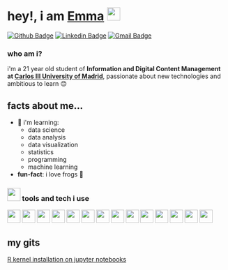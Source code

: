 <h1>hey!, i am <a href="https://github.com/emmaarenas">Emma</a> <img height="30px" src="https://media.tenor.com/e3GqicbfhMYAAAAi/get-greeting-get-greetings.gif"></h1>
</h1>

[![Github Badge](http://img.shields.io/badge/-Github-black?style=flat-square&logo=github&link=https://github.com/emmaarenas/)](https://github.com/emmaaarenas/) 
[![Linkedin Badge](https://img.shields.io/badge/-LinkedIn-blue?style=flat-square&logo=Linkedin&logoColor=white&link=https://www.linkedin.com/in/emma-arenas/)](https://www.linkedin.com/in/emma-arenas)
[![Gmail Badge](https://img.shields.io/badge/-Gmail-d14836?style=flat-square&logo=Gmail&logoColor=white&link=mailto:emmaarenasvillaverde@gmail.com)](mailto:emmaarenasvillaverde@gmail.com)

### who am i?
i'm a 21 year old student of **Information and Digital Content Management at [Carlos III University of Madrid](<https://www.uc3m.es/home>)**,  passionate about new technologies and ambitious to learn 😊 

## facts about me...
- 🎯 i'm learning:
  - data science
  - data analysis
  - data visualization
  - statistics
  - programming
  - machine learning  
- **fun-fact**: i love frogs 🐸

### <img src="https://media.tenor.com/jQNca-eFbb0AAAAi/peach-goma-pc-headset.gif" width="30"> tools and tech i use
<code><img height="30" src="https://cdn.iconscout.com/icon/free/png-256/free-python-3521655-2945099.png?f=webp"></code>
<code><img height="30" src="https://upload.wikimedia.org/wikipedia/commons/6/6a/JavaScript-logo.png"></code>
<code><img height="30" src="https://camo.githubusercontent.com/ea108c38dac63a32f2a6743353e58dafa034039b62af4eda8d0142041394c1ba/68747470733a2f2f75706c6f61642e77696b696d656469612e6f72672f77696b6970656469612f636f6d6d6f6e732f7468756d622f362f36312f48544d4c355f6c6f676f5f616e645f776f72646d61726b2e7376672f35313270782d48544d4c355f6c6f676f5f616e645f776f72646d61726b2e7376672e706e67"></code>
<code><img height="30" src="https://camo.githubusercontent.com/84b7e019b2fc008795edcd770727c58b1ebb6cdac5a14a190a4e85748a265316/68747470733a2f2f75706c6f61642e77696b696d656469612e6f72672f77696b6970656469612f636f6d6d6f6e732f7468756d622f642f64352f435353335f6c6f676f5f616e645f776f72646d61726b2e7376672f3132303070782d435353335f6c6f676f5f616e645f776f72646d61726b2e7376672e706e67"></code>
<code><img height="30" src="https://static-00.iconduck.com/assets.00/rstudio-icon-2048x2048-nt33yx0r.png"></code>
<code><img height="30" src="https://camo.githubusercontent.com/b13d496ed2e6563835a86b79df346337f871c4e738cbe1896897144e8977321d/68747470733a2f2f7777772e62696d696e642e65732f66696c65732f696d672f617a7572652f6d61696e2d71696d672d37616238376434393733376230623132666264633830366566666163323162332e706e67"></code>
<code><img height="30" src="https://store-images.s-microsoft.com/image/apps.3065.691feadc-e3fa-4b75-8036-7b61d3fa43d7.e0142845-e0c5-4ca3-9761-cac9a75c1be8.d18499e4-2c79-4783-b89f-4e199b20168b.png"></code>
<code><img height="30" src="https://upload.wikimedia.org/wikipedia/commons/thumb/3/38/Jupyter_logo.svg/883px-Jupyter_logo.svg.png"></code>
<code><img height="30" src="https://user-images.githubusercontent.com/674621/71187801-14e60a80-2280-11ea-94c9-e56576f76baf.png"></code>
<code><img height="30" src="https://camo.githubusercontent.com/abaa16cf0f09d3f13a163f9deebad0f38cbc06f0b8bfbeb9c0f9860a949e77f1/68747470733a2f2f6d69726f2e6d656469756d2e636f6d2f6d61782f3635302f312a7a7a7664526d484747584f4e5a7075513246657173512e706e67"></code>
<code><img height="30" src="https://www.svgrepo.com/show/354428/tableau-icon.svg"></code>
<code><img height="30" src="https://camo.githubusercontent.com/1b70e9ef7d2502e4a14754d227374c6016792e3800cd08c8dade3a1a257b78c0/68747470733a2f2f75706c6f61642e77696b696d656469612e6f72672f77696b6970656469612f636f6d6d6f6e732f332f33332f4669676d612d6c6f676f2e737667"></code>
<code><img height="30" src="https://freepnglogo.com/images/all_img/1691829400logo-canva-png.png"></code>
<code><img height="30" src="https://camo.githubusercontent.com/e259410cda97667ad6de9b8afe81836f058e8dd6b2b4a698d2b244dd73c76795/68747470733a2f2f64697374726561752e636f6d2f6769746875622e737667"></code>

## my gits
[R kernel installation on jupyter notebooks](https://gist.github.com/emmaarenas/0c4d700ee583dce7bfd1b02d59fdaf84)
